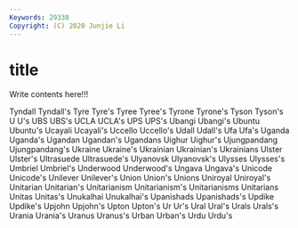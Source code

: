 ```yaml
---
Keywords: 29330
Copyright: (C) 2020 Junjie Li
---
```


# title

Write contents here!!!

Tyndall 
Tyndall's 
Tyre 
Tyre's 
Tyree 
Tyree's 
Tyrone 
Tyrone's
Tyson 
Tyson's 
U 
U's 
UBS 
UBS's 
UCLA 
UCLA's 
UPS 
UPS's
Ubangi 
Ubangi's 
Ubuntu 
Ubuntu's 
Ucayali 
Ucayali's 
Uccello 
Uccello's 
Udall 
Udall's
Ufa 
Ufa's 
Uganda 
Uganda's 
Ugandan 
Ugandan's 
Ugandans 
Uighur 
Uighur's 
Ujungpandang
Ujungpandang's 
Ukraine 
Ukraine's 
Ukrainian 
Ukrainian's 
Ukrainians 
Ulster 
Ulster's 
Ultrasuede 
Ultrasuede's
Ulyanovsk 
Ulyanovsk's 
Ulysses 
Ulysses's 
Umbriel 
Umbriel's 
Underwood 
Underwood's 
Ungava 
Ungava's
Unicode 
Unicode's 
Unilever 
Unilever's 
Union 
Union's 
Unions 
Uniroyal 
Uniroyal's 
Unitarian
Unitarian's 
Unitarianism 
Unitarianism's 
Unitarianisms 
Unitarians 
Unitas 
Unitas's 
Unukalhai 
Unukalhai's 
Upanishads
Upanishads's 
Updike 
Updike's 
Upjohn 
Upjohn's 
Upton 
Upton's 
Ur 
Ur's 
Ural
Ural's 
Urals 
Urals's 
Urania 
Urania's 
Uranus 
Uranus's 
Urban 
Urban's 
Urdu
Urdu's 

